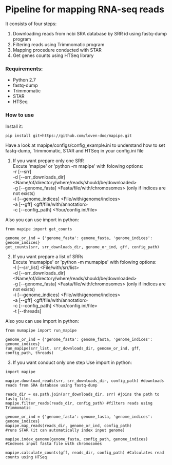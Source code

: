 # Pipeline for mapping RNA-seq reads

It consists of four steps:
1. Downloading reads from ncbi SRA database by SRR id using fastq-dump program
2. Filtering reads using Trimmomatic program
3. Mapping procedure conducted with STAR
4. Get genes counts using HTSeq library

### Requirements:
- Python 2.7
- fastq-dump
- Trimmomatic
- STAR
- HTSeq


### How to use

Install it:
```
pip install git+https://github.com/loven-doo/mapipe.git
```

Have a look at mapipe/configs/config_example.ini to understand how to set fastq-dump, Trimmomatic, STAR and HTSeq in your config.ini file

1. If you want prepare only one SRR  
Excute 'mapipe' or 'python -m mapipe' with folowing options:  
-r [--srr] <The SRR id for the reads>  
-d [--srr_downloads_dir] <Name/of/directory/where/reads/should/be/downloaded>  
-g [--genome_fasta] <Fasta/file/with/chromosomes> (only if indices are not exists)  
-i [--genome_indices] <File/with/genome/indices>  
-a [--gff] <gff/file/with/annotation>  
-c [--config_path] <Your/config.ini/file>  

Also you can use import in python:
```
from mapipe import get_counts

genome_or_ind = {'genome_fasta': genome_fasta, 'genome_indices': genome_indices}
get_counts(srr, srr_downloads_dir, genome_or_ind, gff, config_path)
```
2. If you want prepare a list of SRRs  
Excute 'mumapipe' or 'python -m mumapipe' with folowing options:  
-l [--srr_list] <File/with/srr/list>  
-d [--srr_downloads_dir] <Name/of/directory/where/reads/should/be/downloaded>  
-g [--genome_fasta] <Fasta/file/with/chromosomes> (only if indices are not exists)  
-i [--genome_indices] <File/with/genome/indices>  
-a [--gff] <gff/file/with/annotation>  
-c [--config_path] <Your/config.ini/file>  
-t [--threads] <Number of threads>  

Also you can use import in python:
```
from mumapipe import run_mapipe

genome_or_ind = {'genome_fasta': genome_fasta, 'genome_indices': genome_indices}
run_mapipe(srr_list, srr_downloads_dir, genome_or_ind, gff, config_path, threads)
```
3. If you want conduct only one step
Use import in python:  
```
import mapipe  

mapipe.download_reads(srr, srr_downloads_dir, config_path) #downloads reads from SRA database using fastq-dump  

reads_dir = os.path.join(srr_downloads_dir, srr) #joins the path to fastq files  
mapipe.filter_reads(reads_dir, config_path) #filters reads using Trimmomatic  

genome_or_ind = {'genome_fasta': genome_fasta, 'genome_indices': genome_indices}
mapipe.map_reads(reads_dir, genome_or_ind, config_path)  
#runs STAR (it can automatically index input genome)  

mapipe.index_genome(genome_fasta, config_path, genome_indices) #Indexes input fasta file with chromosomes  

mapipe.calculate_counts(gff, reads_dir, config_path) #Calculates read counts using HTSeq  
```
